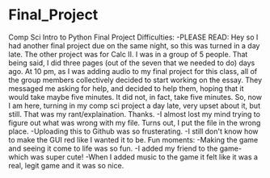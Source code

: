 # Final_Project
Comp Sci Intro to Python Final Project
Difficulties:
  -PLEASE READ: Hey so I had another final project due on the same night, so this was turned in a day late. The other project was for Calc II. I was in a group of 5 people. That being said, I did three pages (out of the seven that we needed to do) days ago. At 10 pm, as I was adding audio to my final project for this class, all of the group members collectively decided to start working on the essay. They messaged me asking for help, and decided to help them, hoping that it would take maybe five minutes. It did not, in fact, take five minutes. So, now I am here, turning in my comp sci project a day late, very upset about it, but still. That was my rant/explaination. Thanks. 
  -I almost lost my mind trying to figure out what was wrong with my file. Turns out, I put the file in the wrong place. 
  -Uploading this to Github was so frusterating. 
  -I still don't know how to make the GUI red like I wanted it to be. 
Fun moments:
  -Making the game and seeing it come to life was so fun. 
  -I added my friend to the game- which was super cute!
  -When I added music to the game it felt like it was a real, legit game and it was so nice. 
